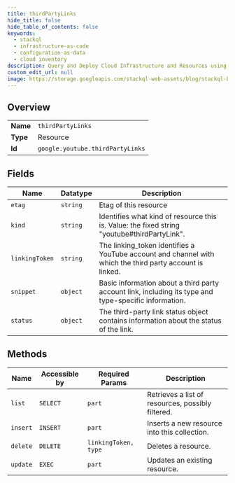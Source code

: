 ```yaml
---
title: thirdPartyLinks
hide_title: false
hide_table_of_contents: false
keywords:
  - stackql
  - infrastructure-as-code
  - configuration-as-data
  - cloud inventory
description: Query and Deploy Cloud Infrastructure and Resources using SQL
custom_edit_url: null
image: https://storage.googleapis.com/stackql-web-assets/blog/stackql-blog-post-featured-image.png
---
```

  
    

## Overview
<table><tbody>
<tr><td><b>Name</b></td><td><code>thirdPartyLinks</code></td></tr>
<tr><td><b>Type</b></td><td>Resource</td></tr>
<tr><td><b>Id</b></td><td><code>google.youtube.thirdPartyLinks</code></td></tr>
</tbody></table>

## Fields
| Name | Datatype | Description |
| ---- | -------- | ----------- |
| `etag` | `string` | Etag of this resource |
| `kind` | `string` | Identifies what kind of resource this is. Value: the fixed string "youtube#thirdPartyLink". |
| `linkingToken` | `string` | The linking_token identifies a YouTube account and channel with which the third party account is linked. |
| `snippet` | `object` | Basic information about a third party account link, including its type and type-specific information. |
| `status` | `object` | The third-party link status object contains information about the status of the link. |
## Methods
| Name | Accessible by | Required Params | Description |
| ---- | ------------- | --------------- | ----------- |
| `list` | `SELECT` | `part` | Retrieves a list of resources, possibly filtered. |
| `insert` | `INSERT` | `part` | Inserts a new resource into this collection. |
| `delete` | `DELETE` | `linkingToken, type` | Deletes a resource. |
| `update` | `EXEC` | `part` | Updates an existing resource. |
